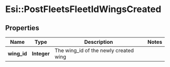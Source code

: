 # Esi::PostFleetsFleetIdWingsCreated

## Properties
Name | Type | Description | Notes
------------ | ------------- | ------------- | -------------
**wing_id** | **Integer** | The wing_id of the newly created wing | 


